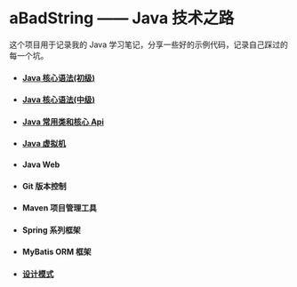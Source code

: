 # aBadString —— Java 技术之路

这个项目用于记录我的 Java 学习笔记，分享一些好的示例代码，记录自己踩过的每一个坑。

- #### [Java 核心语法(初级)](https://github.com/aBadString/aBadString.github.io/blob/master/JavaPrimary.md)

- #### [Java 核心语法(中级)](https://github.com/aBadString/aBadString.github.io/blob/master/JavaIntermediate.md)

- #### [Java 常用类和核心 Api](https://github.com/aBadString/aBadString.github.io/blob/master/JavaApi.md)

- #### [Java 虚拟机](https://github.com/aBadString/aBadString.github.io/blob/master/JVM.md)

- #### Java Web

- #### Git 版本控制

- #### Maven 项目管理工具

- #### Spring 系列框架

- #### MyBatis ORM 框架

- #### [设计模式](https://github.com/aBadString/aBadString.github.io/blob/master/DesignPattern.md)
